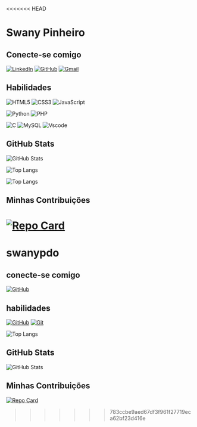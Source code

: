 <<<<<<< HEAD
# Swany Pinheiro
## Conecte-se comigo
[![LinkedIn](https://img.shields.io/badge/LinkedIn-0077B5?style=for-the-badge&logo=linkedin&logoColor=white)](https://www.linkedin.com/in/swany-pinheiro-de-oliveira-2a16b133/)
[![GitHub](https://img.shields.io/badge/GitHub-100000?style=for-the-badge&logo=github&logoColor=white)](https://github.com/swanypdo)
[![Gmail](https://img.shields.io/badge/Gmail-333333?style=for-the-badge&logo=gmail&logoColor=red)](mailto:swanypdo@gmail.com)
## Habilidades
![HTML5](https://img.shields.io/badge/HTML5-E34F26?style=for-the-badge&logo=html5&logoColor=white)
![CSS3](https://img.shields.io/badge/CSS3-1572B6?style=for-the-badge&logo=css3&logoColor=white)
![JavaScript](https://img.shields.io/badge/JavaScript-F7DF1E?style=for-the-badge&logo=javascript&logoColor=black)

![Python](https://img.shields.io/badge/python-3670A0?style=for-the-badge&logo=python&logoColor=ffdd54)
![PHP](https://img.shields.io/badge/PHP-777BB4?style=for-the-badge&logo=php&logoColor=white)

![C](https://img.shields.io/badge/C-00599C?style=for-the-badge&logo=c&logoColor=white)
![MySQL](https://img.shields.io/badge/MySQL-00000F?style=for-the-badge&logo=mysql&logoColor=white)
![Vscode](https://img.shields.io/badge/Vscode-007ACC?style=for-the-badge&logo=visual-studio-code&logoColor=white)
## GitHub Stats
![GitHub Stats](https://github-readme-stats.vercel.app/api?username=swanypdo&theme=transparent&bg_color=000&border_color=30A3DC&show_icons=true&icon_color=30A3DC&title_color=E94D5F&text_color=FFF&hide=stars)

![Top Langs](https://github-readme-stats-git-masterrstaa-rickstaa.vercel.app/api/top-langs/?username=swanypdo&layout=compact&bg_color=000&border_color=30A3DC&title_color=E94D5F&text_color=FFF)

![Top Langs](https://github-readme-stats-git-masterrstaa-rickstaa.vercel.app/api/top-langs/?username=swanypdo&bg_color=000&border_color=30A3DC&title_color=E94D5F&text_color=FFF)
##  Minhas Contribuições
[![Repo Card](https://github-readme-stats.vercel.app/api/pin/?username=swanypdo&repo=dio-lab-open-source&bg_color=000&border_color=30A3DC&show_icons=true&icon_color=30A3DC&title_color=E94D5F&text_color=FFF)](https://github.com/swanypdo/dio-lab-open-source)
=======
# swanypdo

## conecte-se comigo

[![GitHub](https://img.shields.io/badge/GitHub-100000?style=for-the-badge&logo=github&logoColor=white)](https://github.com/swanypdo)

## habilidades
[![GitHub](https://img.shields.io/badge/GitHub-100000?style=for-the-badge&logo=github&logoColor=white)](https://github.com/swanypdo)
[![Git](https://img.shields.io/badge/Git-100000?style=for-the-badge&logo=github&logoColor=white)](https://git-scm.com/doc)

![Top Langs](https://github-readme-stats-git-masterrstaa-rickstaa.vercel.app/api/top-langs/?username=SEUUSERNAME&bg_color=000&border_color=30A3DC&title_color=E94D5F&text_color=FFF)


## GitHub Stats
![GitHub Stats](https://github-readme-stats.vercel.app/api?username=swanypdo&theme=transparent&bg_color=000&border_color=30A3DC&show_icons=true&icon_color=30A3DC&title_color=E94D5F&text_color=FFF&hide=stars)

## Minhas Contribuições
[![Repo Card](https://github-readme-stats.vercel.app/api/pin/?username=swanypdo&repo=dio-lab-open-source&bg_color=000&border_color=30A3DC&show_icons=true&icon_color=30A3DC&title_color=E94D5F&text_color=FFF)](https://github.com/swanypdo/dio-lab-open-source)
>>>>>>> 783ccbe9aed67df3f961f27719eca62bf23d416e
